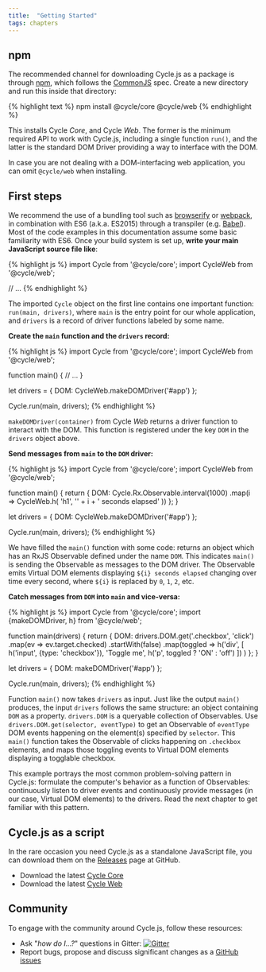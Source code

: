 ```yaml
---
title:  "Getting Started"
tags: chapters
---
```


## npm

The recommended channel for downloading Cycle.js as a package is through [npm](http://npmjs.org/), which follows the [CommonJS](http://wiki.commonjs.org/wiki/CommonJS) spec. Create a new directory and run this inside that directory:

{% highlight text %}
npm install @cycle/core @cycle/web
{% endhighlight %}

This installs Cycle *Core*, and Cycle *Web*. The former is the minimum required API to work with Cycle.js, including a single function `run()`, and the latter is the standard DOM Driver providing a way to interface with the DOM.

In case you are not dealing with a DOM-interfacing web application, you can omit `@cycle/web` when installing.

## First steps

We recommend the use of a bundling tool such as [browserify](http://browserify.org/) or [webpack](http://webpack.github.io/), in combination with ES6 (a.k.a. ES2015) through a transpiler (e.g. [Babel](http://babeljs.io/)). Most of the code examples in this documentation assume some basic familiarity with ES6. Once your build system is set up, **write your main JavaScript source file like**:

{% highlight js %} 
import Cycle from '@cycle/core';
import CycleWeb from '@cycle/web';

// ...
{% endhighlight %}

The imported `Cycle` object on the first line contains one important function: `run(main, drivers)`, where `main` is the entry point for our whole application, and `drivers` is a record of driver functions labeled by some name.

**Create the `main` function and the `drivers` record:**

{% highlight js %}
import Cycle from '@cycle/core';
import CycleWeb from '@cycle/web';

function main() {
  // ...
}

let drivers = {
  DOM: CycleWeb.makeDOMDriver('#app')
};

Cycle.run(main, drivers);
{% endhighlight %}

`makeDOMDriver(container)` from Cycle *Web* returns a driver function to interact with the DOM. This function is registered under the key `DOM` in the `drivers` object above.

**Send messages from `main` to the `DOM` driver:**

{% highlight js %}
import Cycle from '@cycle/core';
import CycleWeb from '@cycle/web';

function main() {
  return {
    DOM: Cycle.Rx.Observable.interval(1000)
      .map(i => CycleWeb.h(
        'h1', '' + i + ' seconds elapsed'
      ))
  };
}

let drivers = {
  DOM: CycleWeb.makeDOMDriver('#app')
};

Cycle.run(main, drivers);
{% endhighlight %}

We have filled the `main()` function with some code: returns an object which has an RxJS Observable defined under the name `DOM`. This indicates `main()` is sending the Observable as messages to the DOM driver. The Observable emits Virtual DOM elements displaying `${i} seconds elapsed` changing over time every second, where `${i}` is replaced by `0`, `1`, `2`, etc.

**Catch messages from `DOM` into `main` and vice-versa:**

{% highlight js %}
import Cycle from '@cycle/core';
import {makeDOMDriver, h} from '@cycle/web';

function main(drivers) {
  return {
    DOM: drivers.DOM.get('.checkbox', 'click')
      .map(ev => ev.target.checked)
      .startWith(false)
      .map(toggled =>
        h('div', [
          h('input', {type: 'checkbox'}), 'Toggle me',
          h('p', toggled ? 'ON' : 'off')
        ])
      )
  };
}

let drivers = {
  DOM: makeDOMDriver('#app')
};

Cycle.run(main, drivers);
{% endhighlight %}

Function `main()` now takes `drivers` as input. Just like the output `main()` produces, the input `drivers` follows the same structure: an object containing `DOM` as a property. `drivers.DOM` is a queryable collection of Observables. Use `drivers.DOM.get(selector, eventType)` to get an Observable of `eventType` DOM events happening on the element(s) specified by `selector`. This `main()` function takes the Observable of clicks happening on `.checkbox` elements, and maps those toggling events to Virtual DOM elements displaying a togglable checkbox.

This example portrays the most common problem-solving pattern in Cycle.js: formulate the computer's behavior as a function of Observables: continuously listen to driver events and continuously provide messages (in our case, Virtual DOM elements) to the drivers. Read the next chapter to get familiar with this pattern.

## Cycle.js as a script

In the rare occasion you need Cycle.js as a standalone JavaScript file, you can download them on the [Releases](https://github.com/cyclejs/cycle-core/releases) page at GitHub.

- Download the latest [Cycle Core](https://github.com/cyclejs/cycle-core/releases)
- Download the latest [Cycle Web](https://github.com/cyclejs/cycle-web/releases)

## Community

To engage with the community around Cycle.js, follow these resources:

* Ask "_how do I...?_" questions in Gitter: [![Gitter](https://badges.gitter.im/Join%20Chat.svg)](https://gitter.im/staltz/cycle)
* Report bugs, propose and discuss significant changes as a [GitHub issues](https://github.com/cyclejs/cycle-core/issues)
